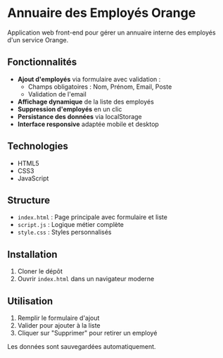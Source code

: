 # Annuaire des Employés Orange

Application web front-end pour gérer un annuaire interne des employés d'un service Orange.

## Fonctionnalités

- **Ajout d'employés** via formulaire avec validation :
  - Champs obligatoires : Nom, Prénom, Email, Poste
  - Validation de l'email
- **Affichage dynamique** de la liste des employés
- **Suppression d'employés** en un clic
- **Persistance des données** via localStorage
- **Interface responsive** adaptée mobile et desktop

## Technologies

- HTML5
- CSS3 
- JavaScript 

## Structure

- `index.html` : Page principale avec formulaire et liste
- `script.js` : Logique métier complète
- `style.css` : Styles personnalisés

## Installation

1. Cloner le dépôt
2. Ouvrir `index.html` dans un navigateur moderne

## Utilisation

1. Remplir le formulaire d'ajout
2. Valider pour ajouter à la liste
3. Cliquer sur "Supprimer" pour retirer un employé

Les données sont sauvegardées automatiquement.